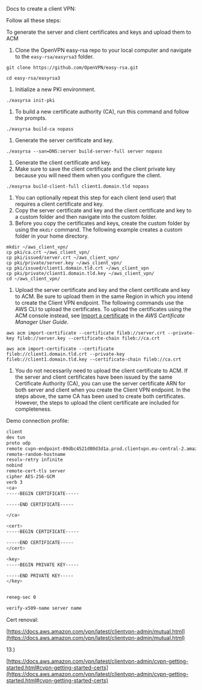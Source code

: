 Docs to create a client VPN:





Follow all these steps:

To generate the server and client certificates and keys and upload them to ACM

1. Clone the OpenVPN easy-rsa repo to your local computer and navigate to the `easy-rsa/easyrsa3` folder.

```
git clone https://github.com/OpenVPN/easy-rsa.git
```

```
cd easy-rsa/easyrsa3
```

1. Initialize a new PKI environment.

```
./easyrsa init-pki
```

1. To build a new certificate authority (CA), run this command and follow the prompts.

```
./easyrsa build-ca nopass
```

1. Generate the server certificate and key.

```
./easyrsa --san=DNS:server build-server-full server nopass
```

1. Generate the client certificate and key.
1. Make sure to save the client certificate and the client private key because you will need them when you configure the client.

```
./easyrsa build-client-full client1.domain.tld nopass
```

1. You can optionally repeat this step for each client (end user) that requires a client certificate and key.
1. Copy the server certificate and key and the client certificate and key to a custom folder and then navigate into the custom folder.
1. Before you copy the certificates and keys, create the custom folder by using the `mkdir` command. The following example creates a custom folder in your home directory.

```
mkdir ~/aws_client_vpn/
cp pki/ca.crt ~/aws_client_vpn/
cp pki/issued/server.crt ~/aws_client_vpn/
cp pki/private/server.key ~/aws_client_vpn/
cp pki/issued/client1.domain.tld.crt ~/aws_client_vpn
cp pki/private/client1.domain.tld.key ~/aws_client_vpn/
cd ~/aws_client_vpn/
```

1. Upload the server certificate and key and the client certificate and key to ACM. Be sure to upload them in the same Region in which you intend to create the Client VPN endpoint. The following commands use the AWS CLI to upload the certificates. To upload the certificates using the ACM console instead, see [Import a certificate](https://docs.aws.amazon.com/acm/latest/userguide/import-certificate-api-cli.html) in the _AWS Certificate Manager User Guide_.

```
aws acm import-certificate --certificate fileb://server.crt --private-key fileb://server.key --certificate-chain fileb://ca.crt
```

```
aws acm import-certificate --certificate fileb://client1.domain.tld.crt --private-key fileb://client1.domain.tld.key --certificate-chain fileb://ca.crt
```

1. You do not necessarily need to upload the client certificate to ACM. If the server and client certificates have been issued by the same Certificate Authority (CA), you can use the server certificate ARN for both server and client when you create the Client VPN endpoint. In the steps above, the same CA has been used to create both certificates. However, the steps to upload the client certificate are included for completeness.



Demo connection profile:

```bash
client
dev tun
proto udp
remote cvpn-endpoint-09dbc4521d80d3d1a.prod.clientvpn.eu-central-2.amazonaws.com 443
remote-random-hostname
resolv-retry infinite
nobind
remote-cert-tls server
cipher AES-256-GCM
verb 3
<ca>
-----BEGIN CERTIFICATE-----

-----END CERTIFICATE-----

</ca>

<cert>
-----BEGIN CERTIFICATE-----

-----END CERTIFICATE-----
</cert>

<key>
-----BEGIN PRIVATE KEY-----

-----END PRIVATE KEY-----
</key>


reneg-sec 0

verify-x509-name server name
```





Cert renoval:

[https://docs.aws.amazon.com/vpn/latest/clientvpn-admin/mutual.html](https://docs.aws.amazon.com/vpn/latest/clientvpn-admin/mutual.html)











13.)

[https://docs.aws.amazon.com/vpn/latest/clientvpn-admin/cvpn-getting-started.html#cvpn-getting-started-certs](https://docs.aws.amazon.com/vpn/latest/clientvpn-admin/cvpn-getting-started.html#cvpn-getting-started-certs)
